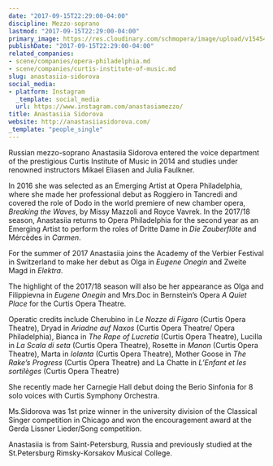 ```yaml
---
date: "2017-09-15T22:29:00-04:00"
discipline: Mezzo-soprano
lastmod: "2017-09-15T22:29:00-04:00"
primary_image: https://res.cloudinary.com/schmopera/image/upload/v1545409169/media/webhook-uploads/1505528829925/IMG_4993-1-e1499171758371-830x958.jpg.jpg
publishDate: "2017-09-15T22:29:00-04:00"
related_companies:
- scene/companies/opera-philadelphia.md
- scene/companies/curtis-institute-of-music.md
slug: anastasiia-sidorova
social_media:
- platform: Instagram
  _template: social_media
  url: https://www.instagram.com/anastasiamezzo/
title: Anastasiia Sidorova
website: http://anastasiiasidorova.com/
_template: "people_single"
---
```


Russian mezzo-soprano Anastasiia Sidorova entered the voice department of the prestigious Curtis Institute of Music in 2014 and studies under renowned instructors Mikael Eliasen and Julia Faulkner.

In 2016 she was selected as an Emerging Artist at Opera Philadelphia, where she made her professional debut as Roggiero in Tancredi and covered the role of Dodo in the world premiere of new chamber opera, *Breaking the Waves*, by Missy Mazzoli and Royce Vavrek. In the 2017/18 season, Anastasiia returns to Opera Philadelphia for the second year as an Emerging Artist to perform the roles of Dritte Dame in *Die Zauberflöte* and Mércèdes in *Carmen*.

For the summer of 2017 Anastasiia joins the Academy of the Verbier Festival in Switzerland to make her debut as Olga in *Eugene Onegin* and Zweite Magd in *Elektra*.

The highlight of the 2017/18 season will also be her appearance as Olga and Filippievna in *Eugene Onegin* and Mrs.Doc in Bernstein’s Opera *A Quiet Place* for the Curtis Opera Theatre.

Operatic credits include Cherubino in *Le Nozze di Figaro* (Curtis Opera Theatre), Dryad in *Ariadne auf Naxos* (Curtis Opera Theatre/ Opera Philadelphia), Bianca in *The Rape of Lucretia* (Curtis Opera Theatre), Lucilla in *La Scala di seta* (Curtis Opera Theatre), Rosette in *Manon* (Curtis Opera Theatre), Marta in *Iolanta* (Curtis Opera Theatre), Mother Goose in *The Rake’s Progress* (Curtis Opera Theatre) and La Chatte in *L’Enfant et les sortilèges* (Curtis Opera Theatre)

She recently made her Carnegie Hall debut doing the Berio Sinfonia for 8 solo voices with Curtis Symphony Orchestra.

Ms.Sidorova was 1st prize winner in the university division of the Classical Singer competition in Chicago and won the encouragement award at the Gerda Lissner Lieder/Song competition.

Anastasiia is from Saint-Petersburg, Russia and previously studied at the St.Petersburg Rimsky-Korsakov Musical College.
